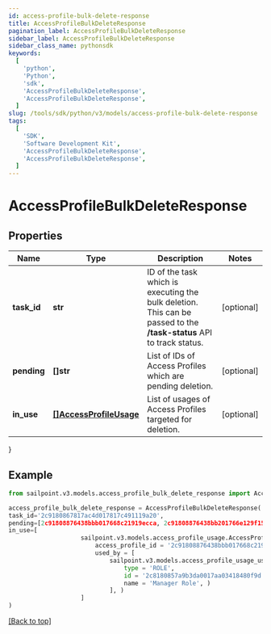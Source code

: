 ```yaml
---
id: access-profile-bulk-delete-response
title: AccessProfileBulkDeleteResponse
pagination_label: AccessProfileBulkDeleteResponse
sidebar_label: AccessProfileBulkDeleteResponse
sidebar_class_name: pythonsdk
keywords:
  [
    'python',
    'Python',
    'sdk',
    'AccessProfileBulkDeleteResponse',
    'AccessProfileBulkDeleteResponse',
  ]
slug: /tools/sdk/python/v3/models/access-profile-bulk-delete-response
tags:
  [
    'SDK',
    'Software Development Kit',
    'AccessProfileBulkDeleteResponse',
    'AccessProfileBulkDeleteResponse',
  ]
---
```


# AccessProfileBulkDeleteResponse

## Properties

| Name | Type | Description | Notes |
| --- | --- | --- | --- |
| **task_id** | **str** | ID of the task which is executing the bulk deletion. This can be passed to the **/task-status** API to track status. | [optional] |
| **pending** | **[]str** | List of IDs of Access Profiles which are pending deletion. | [optional] |
| **in_use** | [**[]AccessProfileUsage**](access-profile-usage) | List of usages of Access Profiles targeted for deletion. | [optional] |

}

## Example

```python
from sailpoint.v3.models.access_profile_bulk_delete_response import AccessProfileBulkDeleteResponse

access_profile_bulk_delete_response = AccessProfileBulkDeleteResponse(
task_id='2c9180867817ac4d017817c491119a20',
pending=[2c91808876438bbb017668c21919ecca, 2c91808876438bb201766e129f151816],
in_use=[
                    sailpoint.v3.models.access_profile_usage.AccessProfileUsage(
                        access_profile_id = '2c91808876438bbb017668c21919ecca',
                        used_by = [
                            sailpoint.v3.models.access_profile_usage_used_by_inner.AccessProfileUsage_usedBy_inner(
                                type = 'ROLE',
                                id = '2c8180857a9b3da0017aa03418480f9d',
                                name = 'Manager Role', )
                            ], )
                    ]
)

```

[[Back to top]](#)
